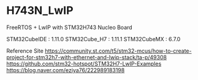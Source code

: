 # H743N_LwIP
FreeRTOS + LwIP with STM32H743 Nucleo Board

STM32CubeIDE : 1.11.0
STM32Cube_H7 : 1.11.1
STM32CubeMX : 6.7.0

Reference Site
https://community.st.com/t5/stm32-mcus/how-to-create-project-for-stm32h7-with-ethernet-and-lwip-stack/ta-p/49308
https://github.com/stm32-hotspot/STM32H7-LwIP-Examples
https://blog.naver.com/eziya76/222989183198
